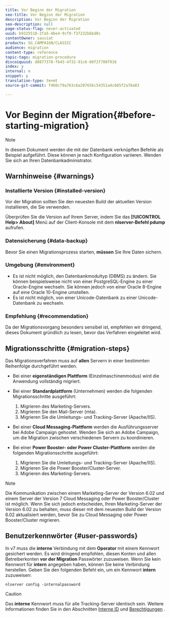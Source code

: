 ```yaml
---
title: Vor Beginn der Migration
seo-title: Vor Beginn der Migration
description: Vor Beginn der Migration
seo-description: null
page-status-flag: never-activated
uuid: b9325510-2fa5-4be4-9cf0-f37232bbbd8c
contentOwner: sauviat
products: SG_CAMPAIGN/CLASSIC
audience: migration
content-type: reference
topic-tags: migration-procedure
discoiquuid: d8877378-fb43-4f32-91c6-60f2f788f916
index: y
internal: n
snippet: y
translation-type: tm+mt
source-git-commit: f460c79a763c6a207656c54351a4c685f2a78a03

---
```



# Vor Beginn der Migration{#before-starting-migration}

>[!NOTE]
>
>In diesem Dokument werden die mit der Datenbank verknüpften Befehle als Beispiel aufgeführt. Diese können je nach Konfiguration variieren. Wenden Sie sich an Ihren Datenbankadministrator.

## Warnhinweise {#warnings}

### Installierte Version {#installed-version}

Vor der Migration sollten Sie den neuesten Build der aktuellen Version installieren, die Sie verwenden.

Überprüfen Sie die Version auf Ihrem Server, indem Sie das **[!UICONTROL Help> About]** Menü auf der Client-Konsole mit dem **nlserver-Befehl pdump** aufrufen.

### Datensicherung {#data-backup}

Bevor Sie einen Migrationsprozess starten, **müssen** Sie Ihre Daten sichern.

### Umgebung {#environment}

* Es ist nicht möglich, den Datenbankmodultyp (DBMS) zu ändern. Sie können beispielsweise nicht von einer PostgreSQL-Engine zu einer Oracle-Engine wechseln. Sie können jedoch von einer Oracle 8-Engine auf eine Oracle 10-Engine umstellen.
* Es ist nicht möglich, von einer Unicode-Datenbank zu einer Unicode-Datenbank zu wechseln.

### Empfehlung {#recommendation}

Da der Migrationsvorgang besonders sensibel ist, empfehlen wir dringend, dieses Dokument gründlich zu lesen, bevor das Verfahren eingeleitet wird.

## Migrationsschritte {#migration-steps}

Das Migrationsverfahren muss auf **allen** Servern in einer bestimmten Reihenfolge durchgeführt werden.

* Bei einer **eigenständigen Plattform** (Einzelmaschinenmodus) wird die Anwendung vollständig migriert.
* Bei einer **Standardplattform** (Unternehmen) werden die folgenden Migrationsschritte ausgeführt:

   1. Migrieren des Marketing-Servers.
   1. Migrieren Sie den Mail-Server (mta).
   1. Migrieren Sie die Umleitungs- und Tracking-Server (Apache/IIS).

* Bei einer **Cloud Messaging-Plattform** werden die Ausführungsserver bei Adobe Campaign gehostet. Wenden Sie sich an Adobe Campaign, um die Migration zwischen verschiedenen Servern zu koordinieren.
* Bei einer **Power Booster- oder Power Cluster-Plattform** werden die folgenden Migrationsschritte ausgeführt:

   1. Migrieren Sie die Umleitungs- und Tracking-Server (Apache/IIS).
   1. Migrieren Sie die Power Booster/Cluster-Server.
   1. Migrieren des Marketing-Servers.

>[!NOTE]
>
>Die Kommunikation zwischen einem Marketing-Server der Version 6.02 und einem Server der Version 7 Cloud Messaging oder Power Booster/Cluster ist möglich. Wenn Sie sich jedoch entscheiden, Ihren Marketing-Server der Version 6.02 zu behalten, muss dieser mit dem neuesten Build der Version 6.02 aktualisiert werden, bevor Sie zu Cloud Messaging oder Power Booster/Cluster migrieren.

## Benutzerkennwörter {#user-passwords}

In v7 muss die **interne** Verbindung mit dem **Operator** mit einem Kennwort gesichert werden. Es wird dringend empfohlen, diesen Konten und allen Betreiberkonten **vor der Migration** Passwörter zuzuweisen. Wenn Sie kein Kennwort für **intern** angegeben haben, können Sie keine Verbindung herstellen. Geben Sie den folgenden Befehl ein, um ein Kennwort **intern** zuzuweisen:

```
nlserver config -internalpassword
```

>[!CAUTION]
>
>Das **interne** Kennwort muss für alle Tracking-Server identisch sein. Weitere Informationen finden Sie in den Abschnitten [Interne ID](../../installation/using/campaign-server-configuration.md#internal-identifier) und [Berechtigungen](../../platform/using/access-management.md#about-permissions) .

